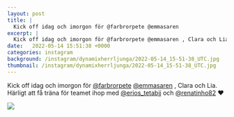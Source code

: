 ```yaml
---
layout: post
title: |
  Kick off idag och imorgon för @farbrorpete @emmasaren 
excerpt: |
  Kick off idag och imorgon för @farbrorpete @emmasaren , Clara och Lia. Härligt att få träna för teamet ihop med @erios_tetabjj och @renatinho82 ❤️
date:   2022-05-14 15:51:38 +0000
categories: instagram
background: /instagram/dynamixherrljunga/2022-05-14_15-51-38_UTC.jpg
thumbnail: /instagram/dynamixherrljunga/2022-05-14_15-51-38_UTC.jpg
---
```

Kick off idag och imorgon för [@farbrorpete](https://www.instagram.com/farbrorpete/) [@emmasaren](https://www.instagram.com/emmasaren/) , Clara och Lia. Härligt att få träna för teamet ihop med [@erios_tetabjj](https://www.instagram.com/erios_tetabjj/) och [@renatinho82](https://www.instagram.com/renatinho82/) ❤️



<img src='/www-dynamix-herrljunga/instagram/dynamixherrljunga/2022-05-14_15-51-38_UTC.jpg' class='img-fluid' />
